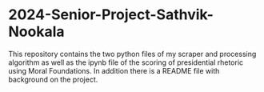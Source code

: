 # 2024-Senior-Project-Sathvik-Nookala
This repository contains the two python files of my scraper and processing algorithm as well as the ipynb file of the scoring of presidential rhetoric using Moral Foundations. In addition there is a README file with background on the project.
